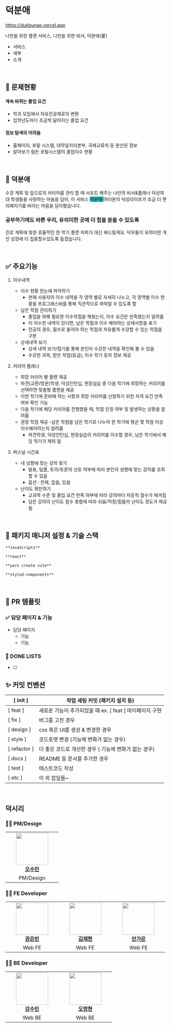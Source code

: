 # 덕분애

https://dukbunae.vercel.app

나만을 위한 플랜 서비스, 나만을 위한 비서, 덕분애(愛)

- 서비스
- 세부
- 소개

<br/>

## 🤔 문제현황

#### 계속 바뀌는 졸업 요건
- 학과 모집에서 자유전공제로의 변환
- 입학년도마다 조금씩 달라지는 졸업 요건

#### 정보 탐색의 어려움
- 홈페이지, 포탈 시스템, 대학일자리본부, 국제교류처 등 분산된 정보
- 알아보기 힘든 포털시스템의 졸업이수 현황
<br/>

## 🌟 덕분애
수강 계획 및 앞으로의 커리어를 관리 할 때 서포트 해주는 나만의 비서&플래너
덕성여대 학생들을 사랑하는 마음을 담아, 이 서비스 <span style="background-color:#22BCBC"> 덕분애 </span> 여러분의 덕성라이프가 
조금 더 편리해지기를 바라는 마음을 담아봤습니다.

### 공부하기에도 바쁜 우리, 유의미한 곳에 더 힘을 쏟을 수 있도록
진로 계획에 맞춘 효율적인 한 학기 플랜 저희가 대신 짜드릴게요.
덕우들이 유의미한 개인 성장에 더 집중할수있도록 돕겠습니다.

<br/>

## ✅ 주요기능

1. 이수내역
   - 이수 현황 한눈에 파악하기
     - 현재 사용자의 이수 내역을 각 영역 별로 자세히 나누고, 
       각 영역별 이수 현황을 프로그래스바를 통해 직관적으로 파악알 수 있도록 함
   - 남은 학점 관리하기
     - 졸업을 위해 필요한 이수학점을 채웠는지, 이수 요건은 만족했는지 알려줌 
     - 미 이수한 내역이 있다면, 남은 학점과 이수 해야하는 상세사항을 표기
     - 전공의 경우, 필수로 들어야 하는 학점과 자유롭게 수강할 수 있는 학점을 구분
   - 상세내역 보기
     - 상세 내역 보기/접기를 통해 본인이 수강한 내역을 확인해 볼 수 있음
     - 수강한 과목, 받은 학점(등급), 이수 학기 등의 정보 제공
2. 커리어 플래너
    - 희망 커리어 별 플랜 제공 
     - 파견(교환/방문)학생, 덕성인턴십, 현장실습 중 다음 학기에 희망하는 커리어를 선택하면 맞춤형 플랜을 제공
     - 이번 학기에 준비해 하는 사항과 희망 커리어를 신청하기 위한 자격 요건 만족 여부 확인 가능
     - 다음 학기에 해당 커리어를 진행했을 때, 학점 인정 여부 및 발생하는 상황을 알려줌
   - 권장 학점 제공
     -남은 학점을 남은 학기로 나누어 한 학기에 평균 몇 학점 이상 이수해야하는지 알려줌
     - 파견학생, 덕성인턴십, 현장실습의 커리어를 이수할 경우, 남은 학기에서 해당 학기가 제외 됨 

3. 퍼스널 시간표
    - 내 성향에 맞는 강의 찾기
      - 발표, 팀플, 토의/토론의 선호 여부에 따라 본인의 성향에 맞는 강의를 조회 할 수 있음
      - 옵션 : 전체, 없음, 있음
    - 난이도 확인하기
      - 교과목 수준 및 졸업 요건 만족 여부에 따라 강의마다 차등적 점수가 매겨짐
      - 담은 강의의 난이도 점수 총합에 따라 쉬움/적정/힘듦의 난이도 정도가 제공됨


<br/>

## 👻 패키지 매니저 설정 & 기술 스택

`**JavaScripts**`

`**react**`

`**yarn create vite**`

`**styled-components**`

<br/>

## 💞 PR 템플릿 

  ### ✅ 담당 페이지 & 기능

   - 담당 페이지
	  - 기능
	  - 기능

  ### 📝 DONE LISTS

   - [ ]


## ✨ 커밋 컨벤션
| [ init ]  | 작업 세팅 커밋 (패키지 설치 등) |
| --- | --- |
| [ feat ]  | 새로운 기능이 추가되었을 때 ex. [ feat ] 마이페이지 구현 |
| [ fix ]  | 버그를 고친 경우 |
| [ design ]  | css 혹은 UI를 생성 & 변경한 경우 |
| [ style ]  | 코드포맷 변경 (기능에 변화가 없는 경우) |
| [ refactor ]  | 더 좋은 코드로 개선한 경우 ( 기능에 변화가 없는 경우)  |
| [ docs ]  | README 등 문서를 추가한 경우 |
| [ test ]  | 테스트코드 작성 |
| [ etc ]  | 이 외 잡일들~ |

<br/>

## 덕시리

### 👨‍💻 PM/Design
<table>
    <tr align="center">
        <td style="min-width: 150px;">
            <a href="https://github.com/Ohsoom">
              <img src="https://github.com/Ohsoom.png" width="100">
              <br />
              <b>오수민</b>
            </a> 
        </td>
    </tr>
    <tr align="center">
        <td>
            PM/Design
        </td>
    </tr>
</table>

### 👨‍💻 FE Developer

<table>
    <tr align="center">
        <td style="min-width: 150px;">
            <a href="https://github.com/eunbeann">
              <img src="https://github.com/eunbeann.png" width="100">
              <br />
              <b>권은빈</b>
            </a> 
        </td>
        <td style="min-width: 150px;">
            <a href="https://github.com/imddoy">
              <img src='https://github.com/2023-CodewithDuksung/2023-CodeWithDS-12/assets/65286685/d5c8cbfb-7931-49bf-a34b-a952fdabf3e6' width="100">
              <br />
              <b>김채현</b>
            </a> 
        </td>
        <td style="min-width: 150px;">
            <a href="https://github.com/dksrkn">
              <img src="https://github.com/2023-CodewithDuksung/2023-CodeWithDS-12/assets/65286685/295ff216-f764-4239-b545-39bea24c515a" width="100">
              <br />
              <b>안가은</b>
            </a>
        </td>
    </tr>
    <tr align="center">
        <td>
            Web FE
        </td>
        <td>
            Web FE
        </td>
        <td>
            Web FE
        </td>
    </tr>
</table>

### 👨‍💻 BE Developer

<table>
    <tr align="center">
        <td style="min-width: 150px;">
            <a href="https://github.com/eeeebul">
              <img src="https://github.com/eeeebul.png" width="100">
              <br />
              <b>강수민</b>
            </a> 
        </td>
        <td style="min-width: 150px;">
            <a href="https://github.com/Ohjunghh">
              <img src='https://github.com/Ohjunghh.png' width="100">
              <br />
              <b>오정현</b>
            </a> 
        </td>
    </tr>
    <tr align="center">
        <td>
            Web BE
        </td>
        <td>
            Web BE
        </td>
    </tr>
</table>
<br/>

